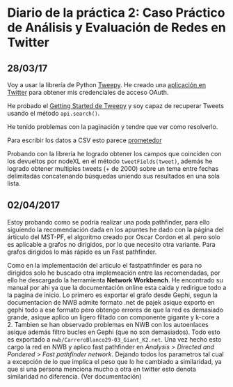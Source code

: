 # Diario de la práctica 2: Caso Práctico de Análisis y Evaluación de Redes en Twitter
## 28/03/17
Voy a usar la librería de Python [Tweepy](http://www.tweepy.org/). He creado una [aplicación en Twitter](https://dev.twitter.com/) para obtener mis credenciales de acceso OAuth.

He probado el [Getting Started de Tweepy](http://docs.tweepy.org/en/v3.5.0/getting_started.html) y soy capaz de recuperar Tweets usando el método `api.search()`.

He tenido problemas con la paginación y tendre que ver como resolverlo.

Para escribir los datos a CSV esto parece  [prometedor](http://stackoverflow.com/a/21869560/6441806)

Probando con la librería he logrado obtener los campos que coinciden con los devueltos por nodeXL en el método `tweetFields(tweet)`, además he logrado obtener multiples tweets (+ de 2000) sobre un tema entre fechas delimitadas concatenando búsquedas uniendo sus resultados en una sola lista.

## 02/04/2017
Estoy probando como se podría realizar una poda pathfinder, para ello siguiendo la recomendación dada en los apuntes he dado con la página del árticulo del MST-PF, el algoritmo creado por Oscar Cordon et al. pero solo es aplicable a grafos no dirigidos, por lo que necesito otra variante. Para grafos dirigidos lo más rápido es un Fast pathfinder.

Como en la implementación del articulo el fastpathfinder es para no dirigidos solo he buscado otra implemeación entre las recomendadas, por ello he descargado la herramienta **Network Workbench**. He encontrado su manual por ahi ya que la documentación online esta caida y redirigue todo a la pagina de inicio. Lo primero es exportar el grafo desde Gephi, segun la documentacion de NWB admite formato .net de pajek asique exporto en gephi todo a ese formato pero obtengo errores de que la red es demasiado grande, asique aplico un ligero filtado con componente gigante y k-core a 2. Tambien se han observado problemas en NWB con los autoenlaces asique además filtro bucles en Gephi (que no son demasiados). Todo esto es exportado a `nwb/CarreroBlanco29-03_Giant_K2.net`. Una vez hecho esto cargo la red en NWB y aplico fast pathfinder en _Analysis_ > _Directed and Pondered_ > _Fast pathfinder network_. Dejando todos los parametros tal cual a excepción de lo que implica el peso que lo he cambiado a similaridad, ya que si una persona menciona mucho a otra en twitter esto denota similaridad no diferencia. (Ver documentación)
